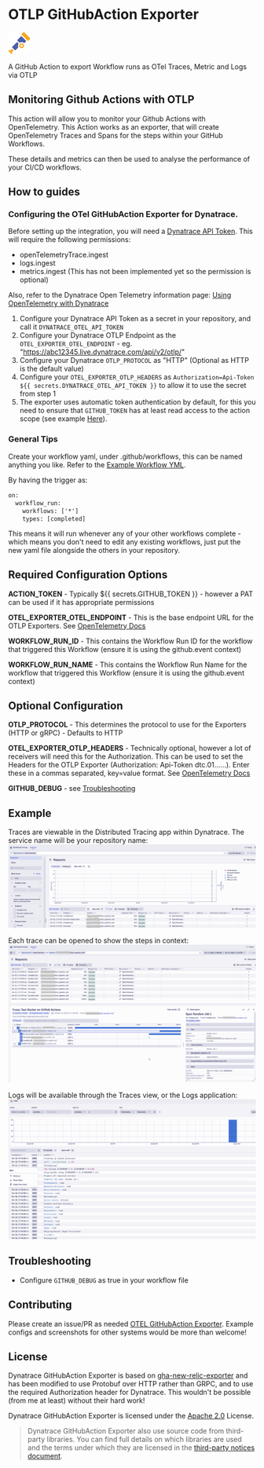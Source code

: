 # OTLP GitHubAction Exporter
<p float="left">
  <img src="images/opentelemetry-logo.png" alt="OpenTelemetry Logo" width="45" height="" style="background-color:white;">
</p>
A GitHub Action to export Workflow runs as OTel Traces, Metric and Logs via OTLP


## Monitoring Github Actions with OTLP
This action will allow you to monitor your Github Actions with OpenTelemetry.
This Action works as an exporter, that will create OpenTelemetry Traces and Spans for the steps within your GitHub Workflows.

These details and metrics can then be used to analyse the performance of your CI/CD workflows.


## How to guides

### Configuring the OTel GitHubAction Exporter for Dynatrace.

Before setting up the integration, you will need a [Dynatrace API Token](https://docs.dynatrace.com/docs/dynatrace-api/basics/dynatrace-api-authentication).
This will require the following permissions:
- openTelemetryTrace.ingest
- logs.ingest
- metrics.ingest (This has not been implemented yet so the permission is optional)

Also, refer to the Dynatrace Open Telemetry information page:
[Using OpenTelemetry with Dynatrace](https://docs.dynatrace.com/docs/get-started/opentelemetry)


1. Configure your Dynatrace API Token as a secret in your repository, and call it `DYNATRACE_OTEL_API_TOKEN`
2. Configure your Dynatrace OTLP Endpoint as the `OTEL_EXPORTER_OTEL_ENDPOINT` - eg. "https://abc12345.live.dynatrace.com/api/v2/otlp/"
3. Configure your Dynatrace `OTLP_PROTOCOL` as "HTTP" (Optional as HTTP is the default value)
4. Configure your `OTEL_EXPORTER_OTLP_HEADERS` as `Authorization=Api-Token ${{ secrets.DYNATRACE_OTEL_API_TOKEN }}` to allow it to use the secret from step 1
5. The exporter uses automatic token authentication by default, for this you need to ensure that `GITHUB_TOKEN` has at least read access to the action scope (see example [Here](OTLP-GitHubAction-Exporter.yaml.dynatrace.example?plain=1#L8)).

### General Tips
Create your workflow yaml, under .github/workflows, this can be named anything you like.
Refer to the [Example Workflow YML](OTLP-GitHubAction-Exporter.yaml.dynatrace.example).

By having the trigger as:
```
on:
  workflow_run:
    workflows: ['*']
    types: [completed]
```
This means it will run whenever any of your other workflows complete - which means you don't need to edit any existing workflows, just put the new yaml file alongside the others in your repository.

## Required Configuration Options
**ACTION_TOKEN** - Typically ${{ secrets.GITHUB_TOKEN }} - however a PAT can be used if it has appropriate permissions

**OTEL_EXPORTER_OTEL_ENDPOINT** - This is the base endpoint URL for the OTLP Exporters. See [OpenTelemetry Docs](https://opentelemetry.io/docs/languages/sdk-configuration/otlp-exporter/#otel_exporter_otlp_endpoint)

**WORKFLOW_RUN_ID** - This contains the Workflow Run ID for the workflow that triggered this Workflow (ensure it is using the github.event context)

**WORKFLOW_RUN_NAME** - This contains the Workflow Run Name for the workflow that triggered this Workflow (ensure it is using the github.event context)

## Optional Configuration
**OTLP_PROTOCOL** - This determines the protocol to use for the Exporters (HTTP or gRPC) - Defaults to HTTP

**OTEL_EXPORTER_OTLP_HEADERS** - Technically optional, however a lot of receivers will need this for the Authorization. This can be used to set the Headers for the OTLP Exporter (Authorization: Api-Token dtc.01......). Enter these in a commas separated, key=value format. See [OpenTelemetry Docs](https://opentelemetry.io/docs/languages/sdk-configuration/otlp-exporter/#otel_exporter_otlp_headers)

**GITHUB_DEBUG** - see [Troubleshooting](#Troubleshooting)

## Example

Traces are viewable in the Distributed Tracing app within Dynatrace. The service name will be your repository name:
![DsitrubutedTraces](images/DistributedTraces.png)

Each trace can be opened to show the steps in context:
![SingleTrace](images/SingleTrace.png)

Logs will be available through the Traces view, or the Logs application:
![Logs](images/Logs.png)

## Troubleshooting 

- Configure `GITHUB_DEBUG` as true in your workflow file

## Contributing

Please create an issue/PR as needed [OTEL GitHubAction Exporter](/../../issues).
Example configs and screenshots for other systems would be more than welcome!

## License

Dynatrace GitHubAction Exporter is based on [gha-new-relic-exporter](https://github.com/newrelic-experimental/gha-new-relic-exporter/) and has been modified to use Protobuf over HTTP rather than GRPC, and to use the required Authorization header for Dynatrace. This wouldn't be possible (from me at least) without their hard work!

Dynatrace GitHubAction Exporter is licensed under the [Apache 2.0](http://apache.org/licenses/LICENSE-2.0.txt) License.

>Dynatrace GitHubAction Exporter also use source code from third-party libraries. You can find full details on which libraries are used and the terms under which they are licensed in the [third-party notices document](THIRDPARTYLICENSES).